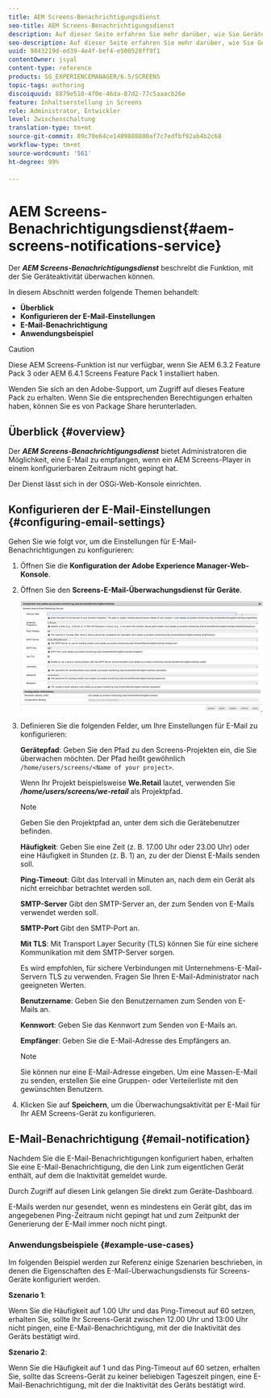 ```yaml
---
title: AEM Screens-Benachrichtigungsdienst
seo-title: AEM Screens-Benachrichtigungsdienst
description: Auf dieser Seite erfahren Sie mehr darüber, wie Sie Geräteaktivität überwachen können.
seo-description: Auf dieser Seite erfahren Sie mehr darüber, wie Sie Geräteaktivität überwachen können.
uuid: 9843219d-ed39-4e4f-bef4-e500528ff9f1
contentOwner: jsyal
content-type: reference
products: SG_EXPERIENCEMANAGER/6.5/SCREENS
topic-tags: authoring
discoiquuid: 8879e510-4f0e-46da-87d2-77c5aaacb26e
feature: Inhaltserstellung in Screens
role: Administrator, Entwickler
level: Zwischenschaltung
translation-type: tm+mt
source-git-commit: 89c70e64ce1409888800af7c7edfbf92ab4b2c68
workflow-type: tm+mt
source-wordcount: '561'
ht-degree: 99%

---
```



# AEM Screens-Benachrichtigungsdienst{#aem-screens-notifications-service}

<!--removed from metadata: admitteddomains: @adobe.com;@caesars.com-->

Der ***AEM Screens-Benachrichtigungsdienst*** beschreibt die Funktion, mit der Sie Geräteaktivität überwachen können.

In diesem Abschnitt werden folgende Themen behandelt:

* **Überblick**
* **Konfigurieren der E-Mail-Einstellungen**
* **E-Mail-Benachrichtigung**
* **Anwendungsbeispiel**

>[!CAUTION]
>
>Diese AEM Screens-Funktion ist nur verfügbar, wenn Sie AEM 6.3.2 Feature Pack 3 oder AEM 6.4.1 Screens Feature Pack 1 installiert haben.
>
>Wenden Sie sich an den Adobe-Support, um Zugriff auf dieses Feature Pack zu erhalten. Wenn Sie die entsprechenden Berechtigungen erhalten haben, können Sie es von Package Share herunterladen.

## Überblick {#overview}

Der ***AEM Screens-Benachrichtigungsdienst*** bietet Administratoren die Möglichkeit, eine E-Mail zu empfangen, wenn ein AEM Screens-Player in einem konfigurierbaren Zeitraum nicht gepingt hat.

Der Dienst lässt sich in der OSGi-Web-Konsole einrichten.

## Konfigurieren der E-Mail-Einstellungen {#configuring-email-settings}

Gehen Sie wie folgt vor, um die Einstellungen für E-Mail-Benachrichtigungen zu konfigurieren:

1. Öffnen Sie die **Konfiguration der Adobe Experience Manager-Web-Konsole**.
1. Öffnen Sie den **Screens-E-Mail-Überwachungsdienst für Geräte**.

   ![screen_shot_2018-04-26at44602pm](assets/screen_shot_2018-04-26at44602pm.png)

1. Definieren Sie die folgenden Felder, um Ihre Einstellungen für E-Mail zu konfigurieren:

   **Gerätepfad**: Geben Sie den Pfad zu den Screens-Projekten ein, die Sie überwachen möchten. Der Pfad heißt gewöhnlich `/home/users/screens/<Name of your project>`.

   Wenn Ihr Projekt beispielsweise **We.Retail** lautet, verwenden Sie ***/home/users/screens/we-retail*** als Projektpfad.

   >[!NOTE]
   >
   >Geben Sie den Projektpfad an, unter dem sich die Gerätebenutzer befinden.

   **Häufigkeit**: Geben Sie eine Zeit (z. B. 17.00 Uhr oder 23.00 Uhr) oder eine Häufigkeit in Stunden (z. B. 1) an, zu der der Dienst E-Mails senden soll.

   **Ping-Timeout**: Gibt das Intervall in Minuten an, nach dem ein Gerät als nicht erreichbar betrachtet werden soll.

   **SMTP-Server** Gibt den SMTP-Server an, der zum Senden von E-Mails verwendet werden soll.

   **SMTP-Port** Gibt den SMTP-Port an.

   **Mit TLS**: Mit Transport Layer Security (TLS) können Sie für eine sichere Kommunikation mit dem SMTP-Server sorgen.

   Es wird empfohlen, für sichere Verbindungen mit Unternehmens-E-Mail-Servern TLS zu verwenden. Fragen Sie Ihren E-Mail-Administrator nach geeigneten Werten.

   **Benutzername**: Geben Sie den Benutzernamen zum Senden von E-Mails an.

   **Kennwort**: Geben Sie das Kennwort zum Senden von E-Mails an.

   **Empfänger**: Geben Sie die E-Mail-Adresse des Empfängers an.

   >[!NOTE]
   >
   >Sie können nur eine E-Mail-Adresse eingeben. Um eine Massen-E-Mail zu senden, erstellen Sie eine Gruppen- oder Verteilerliste mit den gewünschten Benutzern.

1. Klicken Sie auf **Speichern**, um die Überwachungsaktivität per E-Mail für Ihr AEM Screens-Gerät zu konfigurieren.

## E-Mail-Benachrichtigung {#email-notification}

Nachdem Sie die E-Mail-Benachrichtigungen konfiguriert haben, erhalten Sie eine E-Mail-Benachrichtigung, die den Link zum eigentlichen Gerät enthält, auf dem die Inaktivität gemeldet wurde.

Durch Zugriff auf diesen Link gelangen Sie direkt zum Geräte-Dashboard.

E-Mails werden nur gesendet, wenn es mindestens ein Gerät gibt, das im angegebenen Ping-Zeitraum nicht gepingt hat und zum Zeitpunkt der Generierung der E-Mail immer noch nicht pingt.

### Anwendungsbeispiele {#example-use-cases}

Im folgenden Beispiel werden zur Referenz einige Szenarien beschrieben, in denen die Eigenschaften des E-Mail-Überwachungsdiensts für Screens-Geräte konfiguriert werden.

**Szenario 1**:

Wenn Sie die Häufigkeit auf 1.00 Uhr und das Ping-Timeout auf 60 setzen, erhalten Sie, sollte Ihr Screens-Gerät zwischen 12.00 Uhr und 13:00 Uhr nicht pingen, eine E-Mail-Benachrichtigung, mit der die Inaktivität des Geräts bestätigt wird.

**Szenario 2**:

Wenn Sie die Häufigkeit auf 1 und das Ping-Timeout auf 60 setzen, erhalten Sie, sollte das Screens-Gerät zu keiner beliebigen Tageszeit pingen, eine E-Mail-Benachrichtigung, mit der die Inaktivität des Geräts bestätigt wird.

